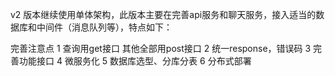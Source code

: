

v2 版本继续使用单体架构，此版本主要在完善api服务和聊天服务，接入适当的数据库和中间件（消息队列等），特点如下：

完善注意点
1 查询用get接口 其他全部用post接口
2 统一response，错误码
3 完善功能接口
4 微服务化
5 数据库选型、分库分表
6 分布式部署

